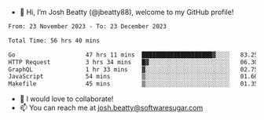 - 👋 Hi, I’m Josh Beatty (@jbeatty88), welcome to my GitHub profile!

<!--START_SECTION:waka-->

```txt
From: 23 November 2023 - To: 23 December 2023

Total Time: 56 hrs 40 mins

Go                    47 hrs 11 mins  ████████████████████▓░░░░   83.25 %
HTTP Request          3 hrs 34 mins   █▓░░░░░░░░░░░░░░░░░░░░░░░   06.30 %
GraphQL               1 hr 33 mins    ▓░░░░░░░░░░░░░░░░░░░░░░░░   02.75 %
JavaScript            54 mins         ▒░░░░░░░░░░░░░░░░░░░░░░░░   01.60 %
Makefile              45 mins         ▒░░░░░░░░░░░░░░░░░░░░░░░░   01.35 %
```

<!--END_SECTION:waka-->

- 💞️ I would love to collaborate!
- 📫 You can reach me at josh.beatty@softwaresugar.com

<!---
jbeatty88/jbeatty88 is a ✨ special ✨ repository because its `README.md` (this file) appears on your GitHub profile.
You can click the Preview link to take a look at your changes.
--->
